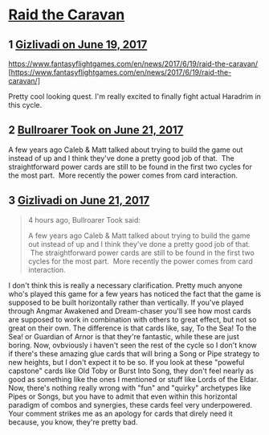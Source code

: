 # [Raid the Caravan](https://community.fantasyflightgames.com/topic/252479-raid-the-caravan/)

## 1 [Gizlivadi on June 19, 2017](https://community.fantasyflightgames.com/topic/252479-raid-the-caravan/?do=findComment&comment=2843205)

https://www.fantasyflightgames.com/en/news/2017/6/19/raid-the-caravan/ [https://www.fantasyflightgames.com/en/news/2017/6/19/raid-the-caravan/]

Pretty cool looking quest. I'm really excited to finally fight actual Haradrim in this cycle.

## 2 [Bullroarer Took on June 21, 2017](https://community.fantasyflightgames.com/topic/252479-raid-the-caravan/?do=findComment&comment=2846379)

A few years ago Caleb & Matt talked about trying to build the game out instead of up and I think they've done a pretty good job of that.  The straightforward power cards are still to be found in the first two cycles for the most part.  More recently the power comes from card interaction.

## 3 [Gizlivadi on June 21, 2017](https://community.fantasyflightgames.com/topic/252479-raid-the-caravan/?do=findComment&comment=2847165)

> 4 hours ago, Bullroarer Took said:
> 
> A few years ago Caleb & Matt talked about trying to build the game out instead of up and I think they've done a pretty good job of that.  The straightforward power cards are still to be found in the first two cycles for the most part.  More recently the power comes from card interaction.

I don't think this is really a necessary clarification. Pretty much anyone who's played this game for a few years has noticed the fact that the game is supposed to be built horizontally rather than vertically. If you've played through Angmar Awakened and Dream-chaser you'll see how most cards are supposed to work in combination with others to great effect, but not so great on their own. The difference is that cards like, say, To the Sea! To the Sea! or Guardian of Arnor is that they're fantastic, while these are just boring. Now, ovbviously i haven't seen the rest of the cycle so I don't know if there's these amazing glue cards that will bring a Song or Pipe strategy to new heights, but I don't expect it to be so. If you look at these "poweful capstone" cards like Old Toby or Burst Into Song, they don't feel nearly as good as something like the ones I mentioned or stuff like Lords of the Eldar. Now, there's nothing really wrong with "fun" and "quirky" archetypes like Pipes or Songs, but you have to admit that even within this horizontal paradigm of combos and synergies, these cards feel very underpowered. Your comment strikes me as an apology for cards that direly need it because, you know, they're pretty bad. 

